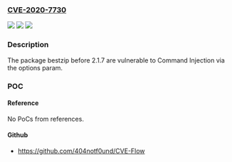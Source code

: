 ### [CVE-2020-7730](https://cve.mitre.org/cgi-bin/cvename.cgi?name=CVE-2020-7730)
![](https://img.shields.io/static/v1?label=Product&message=bestzip&color=blue)
![](https://img.shields.io/static/v1?label=Version&message=%3C%202.1.7%20&color=brighgreen)
![](https://img.shields.io/static/v1?label=Vulnerability&message=Command%20Injection&color=brighgreen)

### Description

The package bestzip before 2.1.7 are vulnerable to Command Injection via the options param.

### POC

#### Reference
No PoCs from references.

#### Github
- https://github.com/404notf0und/CVE-Flow

